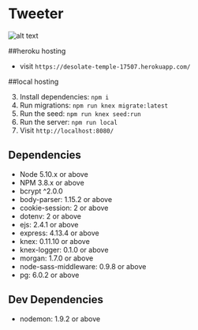 # Tweeter

![alt text](https://github.com/Matt-Greff/midterm-lighthouse/blob/master/docs/README-demo.png?raw=true)

##heroku hosting

- visit `https://desolate-temple-17507.herokuapp.com/`

##local hosting

3. Install dependencies: `npm i`
5. Run migrations: `npm run knex migrate:latest`
6. Run the seed: `npm run knex seed:run`
7. Run the server: `npm run local`
8. Visit `http://localhost:8080/`

## Dependencies

- Node 5.10.x or above
- NPM 3.8.x or above
- bcrypt ^2.0.0
- body-parser: 1.15.2 or above
- cookie-session: 2 or above
- dotenv: 2 or above
- ejs: 2.4.1 or above
- express: 4.13.4 or above
- knex: 0.11.10 or above
- knex-logger: 0.1.0 or above
- morgan: 1.7.0 or above
- node-sass-middleware: 0.9.8 or above
- pg: 6.0.2 or above

## Dev Dependencies

- nodemon: 1.9.2 or above

